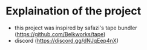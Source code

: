 # Explaination of the project

- this project was inspired by safazi's tape bundler (https://github.com/Belkworks/tape)
- discord (https://discord.gg/dNJqEep4nX)